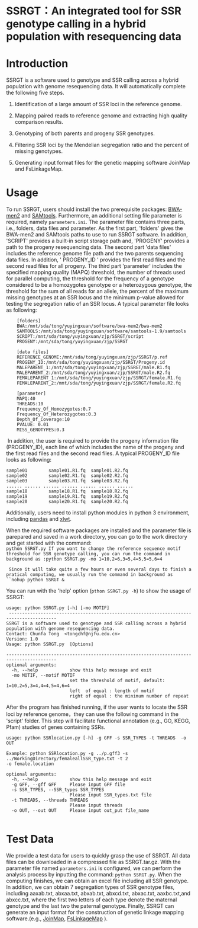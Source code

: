 # **SSRGT**：An integrated tool for SSR **genotype calling** **in a hybrid population with resequencing data**
# Introduction
SSRGT is a software used to genotype and SSR calling across a hybrid population with genome resequencing data. It will automatically complete the following five steps.

1. Identification of a large amount of SSR loci in the reference genome.

2. Mapping paired reads to reference genome and extracting high quality comparison results.

3. Genotyping of both parents and progeny SSR genotypes.

4. Filtering SSR loci by the Mendelian segregation ratio and the percent of missing genotypes.

5. Generating input format files for the genetic mapping software JoinMap and FsLinkageMap.

# Usage
To run SSRGT, users should install the two prerequisite packages: [BWA-men2](https://github.com/bwa-mem2/bwamem2) and [SAMtools](http://samtools.sourceforge.net/).  Furthermore, an additional setting file parameter is required, namely `parameters.ini`. The parameter file contains three parts, i.e., folders, data files and parameter. As the first part, 'folders' gives the BWA-men2 and SAMtools paths to use to run SSRGT software. In addition, 'SCRIPT' provides a built-in script storage path and, 'PROGENY' provides a path to the progeny resequencing data. The second part 'data files' includes the reference genome file path and the two parents sequencing data files. In addition, ' PROGENY_ID ' provides the first read files and the second read files for all progeny. The third part 'parameter' includes the specified mapping quality (MAPQ) threshold, the number of threads used for parallel computing, the threshold for the frequency of a genotype considered to be a homozygotes genotype or a heterozygous genotype, the threshold for the sum of all reads for an allele, the percent of the maximum missing genotypes at an SSR locus and the minimum p-value allowed for testing the segregation ratio of an SSR locus. A typical parameter file looks as following:

        [folders]  
    	BWA:/mnt/sda/tong/yuyingxuan/software/bwa-mem2/bwa-mem2
    	SAMTOOLS:/mnt/sda/tong/yuyingxuan/software/samtools-1.9/samtools
    	SCRIPT:/mnt/sda/tong/yuyingxuan/zjp/SSRGT/script
    	PROGENY:/mnt/sda/tong/yuyingxuan/zjp/SSRGT
    
        [data files]  
    	REFERENCE_GENOME:/mnt/sda/tong/yuyingxuan/zjp/SSRGT/p.ref
    	PROGENY_ID:/mnt/sda/tong/yuyingxuan/zjp/SSRGT/Progeny.id
    	MALEPARENT_1:/mnt/sda/tong/yuyingxuan/zjp/SSRGT/male.R1.fq
    	MALEPARENT_2:/mnt/sda/tong/yuyingxuan/zjp/SSRGT/male.R2.fq
    	FEMALEPARENT_1:/mnt/sda/tong/yuyingxuan/zjp/SSRGT/female.R1.fq
    	FEMALEPARENT_2:/mnt/sda/tong/yuyingxuan/zjp/SSRGT/female.R2.fq
    
        [parameter]  
    	MAPQ:40
    	THREADS:10
    	Frequency_Of_Homozygotes:0.7
    	Frequency_Of_Heterozygotes:0.3
    	Depth_Of_Coverage:10
    	PVALUE: 0.01
    	MISS_GENOTYPES:0.3


​    In addition, the user is required to provide the progeny information file (PROGENY_ID), each line of which includes the name of the progeny and the first read files and the second read files. A typical PROGENY_ID file looks as following:

```
sample01        sample01.R1.fq  sample01.R2.fq
sample02        sample02.R1.fq  sample02.R2.fq
sample03        sample03.R1.fq  sample03.R2.fq
...... ...... ...... ...... ...... ...... ...... 
sample18        sample18.R1.fq  sample18.R2.fq
sample19        sample19.R1.fq  sample19.R2.fq
sample20        sample20.R1.fq  sample20.R2.fq
```

Additionally, users need to install python modules in python 3 environment, including [pandas](https://github.com/pandas-dev/pandas) and [xlwt](https://github.com/python-excel/xlwt).

  When the required software packages are installed and the parameter file is parepared and saved in a work directory, you can go to the work directory and get started with the command:  
  `python SSRGT.py
  If you want to change the reference sequence motif threshold for SSR genotype calling, you can run the command in background as :python SSRGT.py -mo 1=10,2=6,3=5,4=5,5=5,6=4  `

`
  Since it will take quite a few hours or even several days to finish a pratical computing, we usually run the command in background as  
  ``nohup python SSRGT &`



  You can run with the 'help' option (`pthon SSRGT.py -h`) to show the usage of SSRGT:

    usage: python SSRGT.py [-h] [-mo MOTIF]
     ----------------------------------------------------------------------------------------
    SSRGT is a software used to genotype and SSR calling across a hybrid population with genome resequencing data.
    Contact: Chunfa Tong  <tongchf@njfu.edu.cn>
    Version: 1.0
    Usage: python SSRGT.py  [Options]
    
    -----------------------------------------------------------------------------------------
    optional arguments:
      -h, --help            show this help message and exit
      -mo MOTIF, --motif MOTIF
                            set the threshold of motif, default: 1=10,2=5,3=4,4=4,5=4,6=4
                            left  of equal : length of motif
                            right of equal : the minimum number of repeat

After the program has finished running, if the user wants to locate the SSR loci by reference genome，they can use the following command  in the 'script' folder. This step will facilitate functional annotation (e.g., GO, KEGG, Pfam) studies of genes containing SSRs.

```
usage: python SSRlocation.py [-h] -g GFF -s SSR_TYPES -t THREADS  -o OUT

Example: python SSRlocation.py -g ../p.gff3 -s ../WorkingDirectory/femaleallSSR_type.txt -t 2 
-o female.location

optional arguments:
  -h, --help            show this help message and exit
  -g GFF, --gff GFF     Please input GFF file
  -s SSR_TYPES, --SSR_types SSR_TYPES
                        Please input SSR_types.txt file
  -t THREADS, --threads THREADS
                        Please input threads
  -o OUT, --out OUT     Please input out_put file_name


```

# Test Data

We provide a test data for users to quickly grasp the use of SSRGT. All data files can be downloaded in a compressed file as SSRGT.tar.gz. With the parameter file named `parameters.ini` is configured, we can perform the analysis process by inputting the command: `python SSRGT.py`. When the computing finishes, we can obtain an excel file including all SSR genotype.  In addition, we can obtain 7 segregation types of SSR genotype files, including aaxab.txt,  abxaa.txt, abxab.txt, abxcd.txt, abxac.txt,  aaxbc.txt,and abxcc.txt, where the first two letters of each type denote the maternal genotype and the last two the paternal genotype. Finally, SSRGT can generate an input format for the construction of genetic linkage mapping software.(e.g., [JoinMap](https://www.kyazma.nl/index.php/JoinMap/), [FsLinkageMap](https://link.springer.com/article/10.1007/s11295-010-0281-2) ). 






